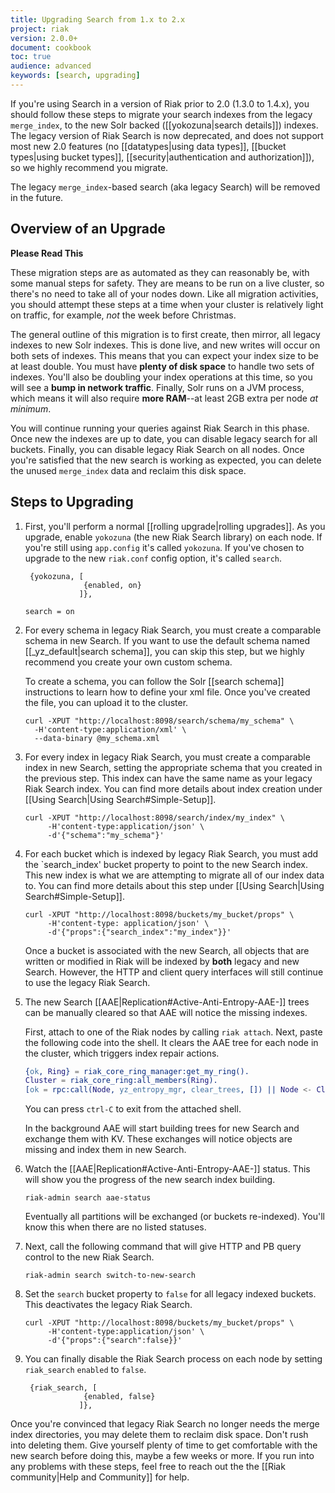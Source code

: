 ```yaml
---
title: Upgrading Search from 1.x to 2.x
project: riak
version: 2.0.0+
document: cookbook
toc: true
audience: advanced
keywords: [search, upgrading]
---
```


If you're using Search in a version of Riak prior to 2.0 (1.3.0 to 1.4.x), you should follow these steps to migrate your search indexes from the legacy `merge_index`, to the new Solr backed ([[yokozuna|search details]]) indexes. The legacy version of Riak Search is now deprecated, and does not support most new 2.0 features (no [[datatypes|using data types]], [[bucket types|using bucket types]], [[security|authentication and authorization]]), so we highly recommend you migrate.

The legacy `merge_index`-based search (aka legacy Search) will be removed in the future.

## Overview of an Upgrade

**Please Read This**

These migration steps are as automated as they can reasonably be, with some manual steps for safety. They are means to be run on a live cluster, so there's no need to take all of your nodes down. Like all migration activities, you should attempt these steps at a time when your cluster is relatively light on traffic, for example, *not* the week before Christmas.

The general outline of this migration is to first create, then mirror, all legacy indexes to new Solr indexes. This is done live, and new writes will occur on both sets of indexes. This means that you can expect your index size to be at least double. You must have **plenty of disk space** to handle two sets of indexes. You'll also be doubling your index operations at this time, so you will see a **bump in network traffic**. Finally, Solr runs on a JVM process, which means it will also require **more RAM**--at least 2GB extra per node *at minimum*.

You will continue running your queries against Riak Search in this phase. Once new the indexes are up to date, you can disable legacy search for all buckets. Finally, you can disable legacy Riak Search on all nodes. Once you're satisfied that the new search is working as expected, you can delete the unused `merge_index` data and reclaim this disk space.

## Steps to Upgrading

1.  First, you'll perform a normal [[rolling upgrade|rolling upgrades]]. As you upgrade, enable `yokozuna` (the new Riak Search library) on each node. If you're still using `app.config` it's called `yokozuna`. If you've chosen to upgrade to the new `riak.conf` config option, it's called `search`.

    ```appconfig
     {yokozuna, [
                 {enabled, on}
                ]},
    ```
    ```riakconf
    search = on
    ```

2.  For every schema in legacy Riak Search, you must create a comparable schema in new Search. If you want to use the default schema named [[_yz_default|search schema]], you can skip this step, but we highly recommend you create your own custom schema.

    To create a schema, you can follow the Solr [[search schema]] instructions to learn how to define your xml file. Once you've created the file, you can upload it to the cluster.

    ```curl
    curl -XPUT "http://localhost:8098/search/schema/my_schema" \
      -H'content-type:application/xml' \
      --data-binary @my_schema.xml
    ```

3.  For every index in legacy Riak Search, you must create a comparable index in new Search, setting the appropriate schema that you created in the previous step. This index can have the same name as your legacy Riak Search index. You can find more details about index creation under [[Using Search|Using Search#Simple-Setup]].

    ```curl
    curl -XPUT "http://localhost:8098/search/index/my_index" \
         -H'content-type:application/json' \
         -d'{"schema":"my_schema"}'
    ```

4.  For each bucket which is indexed by legacy Riak Search, you must add the `search_index' bucket property to point to the new Search index. This new index is what we are attempting to migrate all of our index data to. You can find more details about this step under [[Using Search|Using Search#Simple-Setup]].

    ```curl
    curl -XPUT "http://localhost:8098/buckets/my_bucket/props" \
         -H'content-type: application/json' \
         -d'{"props":{"search_index":"my_index"}}'
    ```

    Once a bucket is associated with the new Search, all objects that are written or modified in Riak will be indexed by **both** legacy and new Search. However, the HTTP and client query interfaces will still continue to use the legacy Riak Search.

5.  The new Search [[AAE|Replication#Active-Anti-Entropy-AAE-]] trees can be manually cleared so that AAE will notice the missing indexes.

    First, attach to one of the Riak nodes by calling `riak attach`. Next, paste the following code into the shell. It clears the AAE tree for each node in the cluster, which triggers index repair actions.

    ```erlang
    {ok, Ring} = riak_core_ring_manager:get_my_ring().
    Cluster = riak_core_ring:all_members(Ring).
    [ok = rpc:call(Node, yz_entropy_mgr, clear_trees, []) || Node <- Cluster].
    ```

    You can press `ctrl-C` to exit from the attached shell.

    In the background AAE will start building trees for new Search and exchange them with KV. These exchanges will notice objects are missing and index them in new Search.

    <!-- no re-index command currently exists -->

6.  Watch the [[AAE|Replication#Active-Anti-Entropy-AAE-]] status. This will show you the progress of the new search index building.

    ```curl
    riak-admin search aae-status
    ```

    Eventually all partitions will be exchanged (or buckets re-indexed). You'll know this when there are no listed statuses.

7.  Next, call the following command that will give HTTP and PB query control to the new Riak Search.

    ```curl
    riak-admin search switch-to-new-search
    ```

8.  Set the `search` bucket property to `false` for all legacy indexed buckets. This deactivates the legacy Riak Search.

    ```curl
    curl -XPUT "http://localhost:8098/buckets/my_bucket/props" \
         -H'content-type:application/json' \
         -d'{"props":{"search":false}}'
    ```

9.  You can finally disable the Riak Search process on each node by setting `riak_search` `enabled` to `false`.

    ```appconfig
     {riak_search, [
                 {enabled, false}
                ]},
    ```

Once you're convinced that legacy Riak Search no longer needs the merge index directories, you may delete them to reclaim disk space. Don't rush into deleting them. Give yourself plenty of time to get comfortable with the new search before doing this, maybe a few weeks or more. If you run into any problems with these steps, feel free to reach out the the [[Riak community|Help and Community]] for help.

